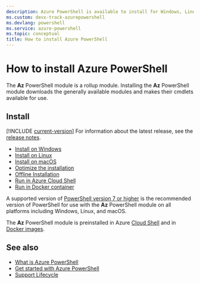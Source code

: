 ```yaml
---
description: Azure PowerShell is available to install for Windows, Linux, and macOS. It can also be run from Azure Cloud Shell and in a Docker container.
ms.custom: devx-track-azurepowershell
ms.devlang: powershell
ms.service: azure-powershell
ms.topic: conceptual
title: How to install Azure PowerShell
---
```


# How to install Azure PowerShell

The **Az** PowerShell module is a rollup module. Installing the **Az** PowerShell module downloads
the generally available modules and makes their cmdlets available for use.

## Install

[!INCLUDE [current-version](../includes/current-version.md)] For information about the latest
release, see the [release notes][release-notes].

- [Install on Windows][install-windows]
- [Install on Linux][install-linux]
- [Install on macOS][install-macos]
- [Optimize the installation][optimized-install]
- [Offline Installation][offline-install]
- [Run in Azure Cloud Shell][cloud-shell]
- [Run in Docker container][docker-container]

A supported version of [PowerShell version 7 or higher][install-pwsh] is the recommended version of
PowerShell for use with the **Az** PowerShell module on all platforms including Windows, Linux, and
macOS.

The **Az** PowerShell module is preinstalled in Azure [Cloud Shell][cloud-shell-overview] and in
[Docker images][docker-container].

## See also

- [What is Azure PowerShell][what-is-azps]
- [Get started with Azure PowerShell][get-started]
- [Support Lifecycle][support-lifecycle]

<!-- link references -->

[release-notes]: release-notes-azureps.md
[install-windows]: install-azps-windows.md
[install-linux]: install-azps-linux.md
[install-macos]: install-azps-macos.md
[optimized-install]: install-azps-optimized.md
[offline-install]: install-azps-offline.md
[cloud-shell]: https://shell.azure.com/
[docker-container]: azureps-in-docker.md
[install-pwsh]: /powershell/scripting/install/installing-powershell
[cloud-shell-overview]: /azure/cloud-shell/overview
[what-is-azps]: what-is-azure-powershell.md
[get-started]: get-started-azureps.md
[support-lifecycle]: azureps-support-lifecycle.md
